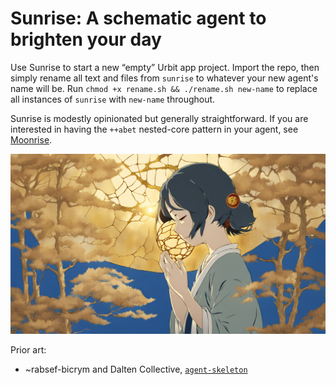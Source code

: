 #   Sunrise:  A schematic agent to brighten your day

Use Sunrise to start a new “empty” Urbit app project.  Import the repo, then simply rename all text and files from `sunrise` to whatever your new agent's name will be.  Run `chmod +x rename.sh && ./rename.sh new-name` to replace all instances of `sunrise` with `new-name` throughout.

Sunrise is modestly opinionated but generally straightforward.  If you are interested in having the `++abet` nested-core pattern in your agent, see [Moonrise](https://github.com/sigilante/moonrise).

![](logo.jpg)

Prior art:

- ~rabsef-bicrym and Dalten Collective, [`agent-skeleton`](https://github.com/dalten-collective/agent-skeleton)
